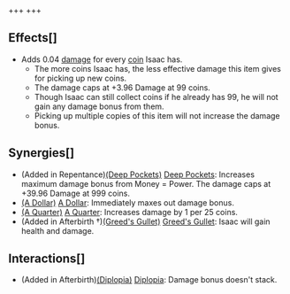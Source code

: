 +++
+++

Effects[]
---------


* Adds 0.04 [damage](/wiki/Damage "Damage") for every [coin](/wiki/Coin "Coin") Isaac has.
	+ The more coins Isaac has, the less effective damage this item gives for picking up new coins.
	+ The damage caps at +3.96 Damage at 99 coins.
	+ Though Isaac can still collect coins if he already has 99, he will not gain any damage bonus from them.
	+ Picking up multiple copies of this item will not increase the damage bonus.


Synergies[]
-----------


* (Added in Repentance)[(Deep Pockets)](/wiki/Deep_Pockets "Deep Pockets") [Deep Pockets](/wiki/Deep_Pockets "Deep Pockets"): Increases maximum damage bonus from Money = Power. The damage caps at +39.96 Damage at 999 coins.
* [(A Dollar)](/wiki/A_Dollar "A Dollar") [A Dollar](/wiki/A_Dollar "A Dollar"): Immediately maxes out damage bonus.
* [(A Quarter)](/wiki/A_Quarter "A Quarter") [A Quarter](/wiki/A_Quarter "A Quarter"): Increases damage by 1 per 25 coins.
* (Added in Afterbirth †)[(Greed's Gullet)](/wiki/Greed%27s_Gullet "Greed's Gullet") [Greed's Gullet](/wiki/Greed%27s_Gullet "Greed's Gullet"): Isaac will gain health and damage.


Interactions[]
--------------


* (Added in Afterbirth)[(Diplopia)](/wiki/Diplopia "Diplopia") [Diplopia](/wiki/Diplopia "Diplopia"): Damage bonus doesn't stack.


